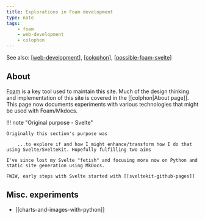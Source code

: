 ```yaml
---
title: Explorations in Foam development
type: note
tags:
    - foam
    - web-development
    - colophon
---
```


See also: [[web-development]], [[colophon]], [[possible-foam-svelte]]

## About

[Foam](https://foambubble.github.io/foam/) is a key tool used to maintain this site. Much of the design thinking and implementation of this site is covered in the [[colphon|About page]]. This page now documents experiments with various technologies that might be used with Foam/Mkdocs.

!!! note "Original purpose - Svelte" 

    Originally this section's purpose was 
    
        ...to explore if and how I might enhance/transform how I do that using Svelte/SvelteKit. Hopefully fulfilling two aims

    I've since lost my Svelte "fetish" and focusing more now on Python and static site generation using MkDocs.

    FWIW, early steps with Svelte started with [[sveltekit-github-pages]]

## Misc. experiments

- [[charts-and-images-with-python]]


[//begin]: # "Autogenerated link references for markdown compatibility"
[web-development]: ../web-development "Web development"
[colophon]: ../../../colophon/colophon "About (Colophon)"
[possible-foam-svelte]: possible-foam-svelte "Possible ideas for a SvelteKit Foam site"
[//end]: # "Autogenerated link references"